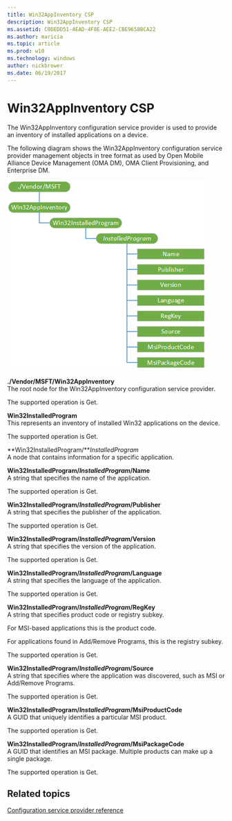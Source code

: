 ```yaml
---
title: Win32AppInventory CSP
description: Win32AppInventory CSP
ms.assetid: C0DEDD51-4EAD-4F8E-AEE2-CBE9658BCA22
ms.author: maricia
ms.topic: article
ms.prod: w10
ms.technology: windows
author: nickbrower
ms.date: 06/19/2017
---
```


# Win32AppInventory CSP


The Win32AppInventory configuration service provider is used to provide an inventory of installed applications on a device.

The following diagram shows the Win32AppInventory configuration service provider management objects in tree format as used by Open Mobile Alliance Device Management (OMA DM), OMA Client Provisioning, and Enterprise DM.

![win32appinventory csp diagram](images/provisioning-csp-win32appinventory.png)

<a href="" id="--vendor-msft-win32appinventory"></a>**./Vendor/MSFT/Win32AppInventory**  
The root node for the Win32AppInventory configuration service provider.

The supported operation is Get.

<a href="" id="win32installedprogram"></a>**Win32InstalledProgram**  
This represents an inventory of installed Win32 applications on the device.

The supported operation is Get.

<a href="" id="win32installedprogram-installedprogram"></a>**Win32InstalledProgram/***InstalledProgram*  
A node that contains information for a specific application.

<a href="" id="win32installedprogram-installedprogram-name"></a>**Win32InstalledProgram/***InstalledProgram***/Name**  
A string that specifies the name of the application.

The supported operation is Get.

<a href="" id="win32installedprogram-installedprogram-publisher"></a>**Win32InstalledProgram/***InstalledProgram***/Publisher**  
A string that specifies the publisher of the application.

The supported operation is Get.

<a href="" id="win32installedprogram-installedprogram-version"></a>**Win32InstalledProgram/***InstalledProgram***/Version**  
A string that specifies the version of the application.

The supported operation is Get.

<a href="" id="win32installedprogram-installedprogram-language"></a>**Win32InstalledProgram/***InstalledProgram***/Language**  
A string that specifies the language of the application.

The supported operation is Get.

<a href="" id="win32installedprogram-installedprogram-regkey"></a>**Win32InstalledProgram/***InstalledProgram***/RegKey**  
A string that specifies product code or registry subkey.

For MSI-based applications this is the product code.

For applications found in Add/Remove Programs, this is the registry subkey.

The supported operation is Get.

<a href="" id="win32installedprogram-installedprogram-source"></a>**Win32InstalledProgram/***InstalledProgram***/Source**  
A string that specifies where the application was discovered, such as MSI or Add/Remove Programs.

The supported operation is Get.

<a href="" id="win32installedprogram-installedprogram-msiproductcode"></a>**Win32InstalledProgram/***InstalledProgram***/MsiProductCode**  
A GUID that uniquely identifies a particular MSI product.

The supported operation is Get.

<a href="" id="win32installedprogram-installedprogram-msipackagecode"></a>**Win32InstalledProgram/***InstalledProgram***/MsiPackageCode**  
A GUID that identifies an MSI package. Multiple products can make up a single package.

The supported operation is Get.

## Related topics


[Configuration service provider reference](configuration-service-provider-reference.md)

 

 






